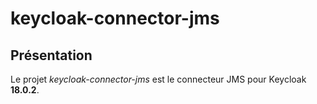 # keycloak-connector-jms

## Présentation
Le projet *keycloak-connector-jms* est le connecteur JMS pour Keycloak **18.0.2**.